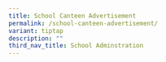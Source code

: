 ```yaml
---
title: School Canteen Advertisement
permalink: /school-canteen-advertisement/
variant: tiptap
description: ""
third_nav_title: School Adminstration
---
```

